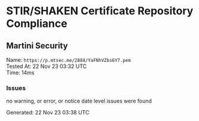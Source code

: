 # STIR/SHAKEN Certificate Repository Compliance

## Martini Security

Name: `https://p.mtsec.me/2884/YaFNhVZbs6Y7.pem`\
Tested At: 22 Nov 23 03:32 UTC\
Time: 14ms

### Issues

no warning, or error, or notice date level issues were found

Generated: 22 Nov 23 03:38 UTC